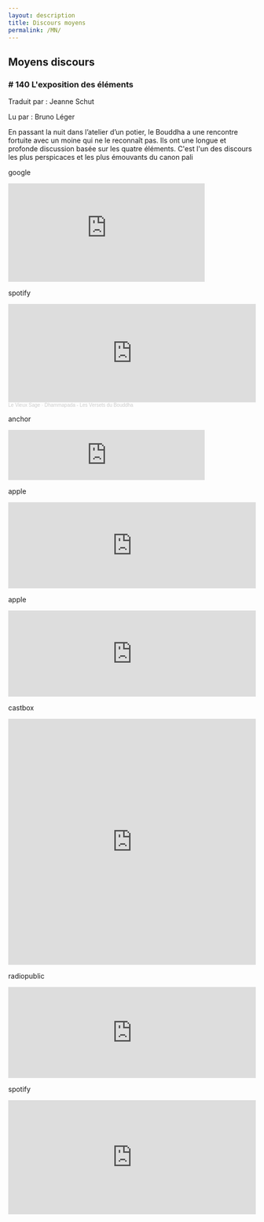 ```yaml
---
layout: description
title: Discours moyens
permalink: /MN/
---
```


## Moyens discours

### # 140 L'exposition des éléments

Traduit par : Jeanne Schut

Lu par : Bruno Léger

<div class="justice">
En passant la nuit dans l’atelier d’un potier, le Bouddha a une rencontre fortuite avec un moine qui ne le reconnaît pas. Ils ont une longue et profonde discussion basée sur les quatre éléments. C'est l'un des discours les plus perspicaces et les plus émouvants du canon pali
</div>


google

<iframe
  frameborder="0"
  width="400"
  height="200"
  allowtransparency="true" 
  style="background-color: #222;" 
  src="https://drive.google.com/file/d/1wDtie99mj8k1Mbhn_FdVLkHaxnZ23RDN/preview">
</iframe>

spotify

<iframe width="100%" height="200" scrolling="no" frameborder="no" allow="autoplay" src="https://w.soundcloud.com/player/?url=https%3A//api.soundcloud.com/tracks/951884170&color=%23845414&auto_play=false&hide_related=false&show_comments=true&show_user=true&show_reposts=false&show_teaser=true&visual=true"></iframe><div style="font-size: 10px; color: #cccccc;line-break: anywhere;word-break: normal;overflow: hidden;white-space: nowrap;text-overflow: ellipsis; font-family: Interstate,Lucida Grande,Lucida Sans Unicode,Lucida Sans,Garuda,Verdana,Tahoma,sans-serif;font-weight: 100;"><a href="https://soundcloud.com/bruno-leger-999797465" title="Le Vieux Sage" target="_blank" style="color: #cccccc; text-decoration: none;">Le Vieux Sage</a> · <a href="https://soundcloud.com/bruno-leger-999797465/dhammapada-les-versets-du-bouddha" title="Dhammapada - Les Versets du Bouddha" target="_blank" style="color: #cccccc; text-decoration: none;">Dhammapada - Les Versets du Bouddha</a></div>

anchor

<iframe src="https://anchor.fm/ajahn-sona/embed/episodes/Virtual-Metta-Retreat-Teatime-9-with-Ajahn-Sona-eu64in" height="102px" width="400px" frameborder="0" scrolling="no"></iframe>

apple

<iframe allow="autoplay *; encrypted-media *; fullscreen *" frameborder="0" height="175" style="width:100%;max-width:660px;overflow:hidden;background:transparent;" sandbox="allow-forms allow-popups allow-same-origin allow-scripts allow-storage-access-by-user-activation allow-top-navigation-by-user-activation" src="https://embed.podcasts.apple.com/ca/podcast/virtual-metta-retreat-teatime-9-with-ajahn-sona/id1448321339?i=1000520980429"></iframe>

apple

<iframe allow="autoplay *; encrypted-media *; fullscreen *" frameborder="0" height="175" style="width:100%;max-width:660px;overflow:hidden;background:transparent;" sandbox="allow-forms allow-popups allow-same-origin allow-scripts allow-storage-access-by-user-activation allow-top-navigation-by-user-activation" src="https://embed.podcasts.apple.com/ca/podcast/virtual-metta-retreat-teatime-9-with-ajahn-sona/id1448321339?i=1000520980429"></iframe>

castbox

<iframe src="https://castbox.fm/app/castbox/player/id1592284?v=8.22.11&autoplay=0" frameborder="0" width="100%" height="500"></iframe>

radiopublic

<iframe sandbox="allow-same-origin allow-scripts allow-top-navigation allow-popups allow-forms" scrolling=no width="100%" height="185" frameborder="0" src="https://embed.radiopublic.com/e?if=ajahn-sona-8jB13l&ge=s1!0cc8c7cbe776ac8637328179aadcae11a07bc19c"></iframe>

spotify

<iframe src="https://open.spotify.com/embed/episode/2TpSd38a0sRTA4cspnnqa0" width="100%" height="232" frameborder="0" allowtransparency="true" allow="encrypted-media"></iframe>



